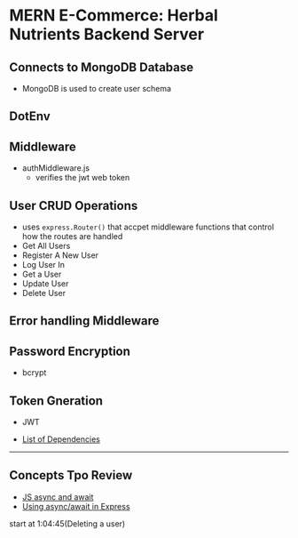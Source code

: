 # MERN E-Commerce: Herbal Nutrients Backend Server


## Connects to MongoDB Database
- MongoDB is used to create user schema
## DotEnv
## Middleware
- authMiddleware.js
    - verifies the jwt web token
## User CRUD Operations
- uses `express.Router()` that accpet middleware functions that control how the routes are handled
- Get All Users
- Register A New User
- Log User In
- Get a User
- Update User
- Delete User
## Error handling Middleware
## Password Encryption
- bcrypt
## Token Gneration
- JWT

- [List of Dependencies](./INSTRUCTIONS/DEPENDENCIES.md)
_______________________________________________________________
## Concepts Tpo Review
- [JS async and await](https://zellwk.com/blog/async-await/)
- [Using async/await in Express](https://zellwk.com/blog/async-await-express/)

start at 1:04:45(Deleting a user)